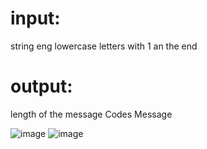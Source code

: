 # input: 
string eng lowercase letters with 1 an the end

# output:
length of the message
Codes
Message

![image](https://github.com/drlinggg/haffman-code/assets/124909828/0d843157-89fd-4bad-b89b-6ae998fce752)
![image](https://github.com/drlinggg/haffman-code/assets/124909828/f1b69531-e3e4-4fd0-b50b-a84c869a5d75)
